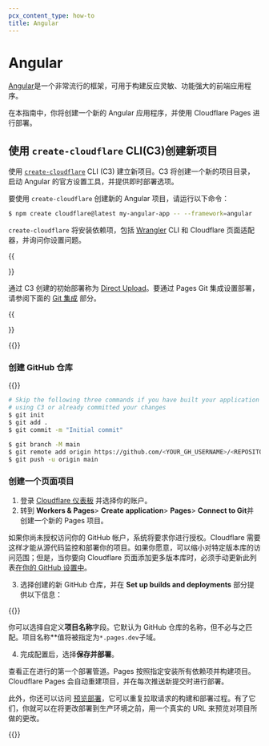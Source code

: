 ```yaml
---
pcx_content_type: how-to
title: Angular
---
```


# Angular

[Angular](https://angular.io/)是一个非常流行的框架，可用于构建反应灵敏、功能强大的前端应用程序。

在本指南中，你将创建一个新的 Angular 应用程序，并使用 Cloudflare Pages 进行部署。

## 使用 `create-cloudflare` CLI(C3)创建新项目

使用 [`create-cloudflare`](https://www.npmjs.com/package/create-cloudflare) CLI (C3) 建立新项目。C3 将创建一个新的项目目录，启动 Angular 的官方设置工具，并提供即时部署选项。

要使用 `create-cloudflare` 创建新的 Angular 项目，请运行以下命令：

```sh
$ npm create cloudflare@latest my-angular-app -- --framework=angular
```

`create-cloudflare` 将安装依赖项，包括 [Wrangler](/workers/wrangler/install-and-update/#check-your-wrangler-version) CLI 和 Cloudflare 页面适配器，并询问你设置问题。

{{<Aside type="note" header="Git integration">}}

通过 C3 创建的初始部署称为 [Direct Upload](/pages/get-started/direct-upload/)。要通过 Pages Git 集成设置部署，请参阅下面的 [Git 集成](#git-integration) 部分。

{{</Aside>}}


{{<render file="/_framework-guides/_git-integration.md">}}

### 创建 GitHub 仓库

{{<render file="/_framework-guides/_create-gh-repo.md">}}
<br/>

```sh
# Skip the following three commands if you have built your application
# using C3 or already committed your changes
$ git init
$ git add .
$ git commit -m "Initial commit"

$ git branch -M main
$ git remote add origin https://github.com/<YOUR_GH_USERNAME>/<REPOSITORY_NAME>
$ git push -u origin main
```

### 创建一个页面项目

1. 登录 [Cloudflare 仪表板](https://dash.cloudflare.com/) 并选择你的账户。
2. 转到 **Workers & Pages**> **Create application**> **Pages**> **Connect to Git**并创建一个新的 Pages 项目。

如果你尚未授权访问你的 GitHub 帐户，系统将要求你进行授权。Cloudflare 需要这样才能从源代码监控和部署你的项目。如果你愿意，可以缩小对特定版本库的访问范围；但是，当你要向 Cloudflare 页面添加更多版本库时，必须手动更新此列表[在你的 GitHub 设置中](https://github.com/settings/installations)。

3. 选择创建的新 GitHub 仓库，并在 **Set up builds and deployments** 部分提供以下信息：

{{<pages-build-preset framework="angular">}}

你可以选择自定义**项目名称**字段。它默认为 GitHub 仓库的名称，但不必与之匹配。项目名称**值将被指定为`*.pages.dev`子域。

4. 完成配置后，选择**保存并部署**。

查看正在进行的第一个部署管道。Pages 按照指定安装所有依赖项并构建项目。Cloudflare Pages 会自动重建项目，并在每次推送新提交时进行部署。

此外，你还可以访问 [预览部署](/pages/configuration/preview-deployments/)，它可以重复拉取请求的构建和部署过程。有了它们，你就可以在将更改部署到生产环境之前，用一个真实的 URL 来预览对项目所做的更改。

{{<render file="/_framework-guides/_learn-more.md" withParameters="Angular">}}
